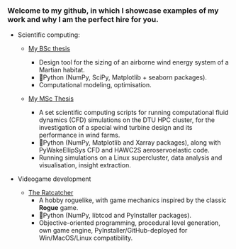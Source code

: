 ### Welcome to my github, in which I showcase examples of my work and why I am the perfect hire for you.

- Scientific computing:
  - [My BSc thesis](https://github.com/dsmordasov/ares_awesizer)
    - Design tool for the sizing of an airborne wind energy system of a Martian habitat.
    - :snake:Python (NumPy, SciPy, Matplotlib + seaborn packages).
    - Computational modeling, optimisation.

  - [My MSc Thesis](https://github.com/dsmordasov/wake_diffusion_rotor)
    - A set scientific computing scripts for running computational fluid dynamics (CFD) simulations on the DTU HPC cluster, for the investigation of a special wind turbine design and its performance in wind farms.
    - :snake:Python (NumPy, Matplotlib and Xarray packages), along with PyWakeEllipSys CFD and HAWC2S aeroservoelastic code.
    - Running simulations on a Linux supercluster, data analysis and visualisation, insight extraction. 

 
- Videogame development
  - [The Ratcatcher](https://github.com/dsmordasov/dmitrijs_roguelike)
    - A hobby roguelike, with game mechanics inspired by the classic **Rogue** game.
    - :snake:Python (NumPy, libtcod and PyInstaller packages).
    - Objective-oriented programming, procedural level generation, own game engine, PyInstaller/GitHub-deployed for Win/MacOS/Linux compatibility.

<!--
**dsmordasov/dsmordasov** is a ✨ _special_ ✨ repository because its `README.md` (this file) appears on your GitHub profile.

Here are some ideas to get you started:

- 🔭 I’m currently working on ...
- 🌱 I’m currently learning ...
- 👯 I’m looking to collaborate on ...
- 🤔 I’m looking for help with ...
- 💬 Ask me about ...
- 📫 How to reach me: ...
- 😄 Pronouns: ...
- ⚡ Fun fact: ...
-->
